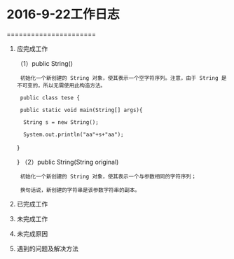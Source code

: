 # 2016-9-22工作日志
======================
1. 应完成工作
  
   （1）public String()
   
        初始化一个新创建的 String 对象，使其表示一个空字符序列。注意，由于 String 是不可变的，所以无需使用此构造方法。 
   
        public class tese {
   
        public static void main(String[] args){
    
         String s = new String();
         
         System.out.println("aa"+s+"aa");
         
    }
    
    }
    （2）public String(String original)
    
        初始化一个新创建的 String 对象，使其表示一个与参数相同的字符序列；
    
        换句话说，新创建的字符串是该参数字符串的副本。
        
        
        
        
   
  
  
2. 已完成工作

  
   
3. 未完成工作
   
   
   
4. 未完成原因
 
   
   
5. 遇到的问题及解决方法

   

